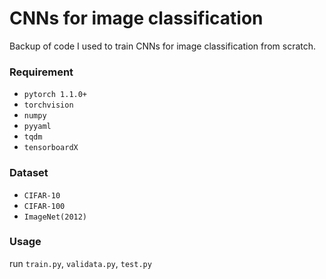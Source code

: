 # CNNs for image classification
Backup of code I used to train CNNs for image classification from scratch.

### Requirement
- `pytorch 1.1.0+`
- `torchvision`
- `numpy`
- `pyyaml`
- `tqdm`
- `tensorboardX`

### Dataset
- `CIFAR-10`
- `CIFAR-100`
- `ImageNet(2012)`

### Usage
run `train.py`, `validata.py`, `test.py`